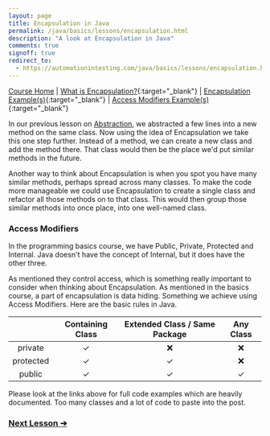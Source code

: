 ```yaml
---
layout: page
title: Encapsulation in Java
permalink: /java/basics/lessons/encapsulation.html
description: "A look at Encapsulation in Java"
comments: true
signoff: true
redirect_to:
  - https://automationintesting.com/java/basics/lessons/encapsulation.html
---
```

[Course Home](../../course) \| [What is Encapsulation?](/programming/lessons/encapsulation){:target="_blank"} \| [Encapsulation Example(s)](https://github.com/FriendlyTester/Free-Java-Basics-Course/blob/master/src/test/java/javalessons/I_Encapsulation.java){:target="_blank"} \| [Access Modifiers Example(s)](https://github.com/FriendlyTester/Free-Java-Basics-Course/blob/master/src/test/java/javalessons/J_AccessModifiers.java){:target="_blank"}

In our previous lesson on [Abstraction](../lessons/abstraction), we abstracted a few lines into a new method on the same class. Now using the idea of Encapsulation we take this one step further. Instead of a method, we can create a new class and add the method there. That class would then be the place we'd put similar methods in the future.

Another way to think about Encapsulation is when you spot you have many similar methods, perhaps spread across many classes. To make the code more manageable we could use Encapsulation to create a single class and refactor all those methods on to that class. This would then group those similar methods into once place, into one well-named class.

### Access Modifiers
In the programming basics course, we have Public, Private, Protected and Internal. Java doesn't have the concept of Internal, but it does have the other three.

As mentioned they control access, which is something really important to consider when thinking about Encapsulation. As mentioned in the basics course, a part of encapsulation is data hiding. Something we achieve using Access Modifiers. Here are the basic rules in Java.

| | Containing Class | Extended Class / Same Package | Any Class 
|:-----:|:------:|:------:|:------:|
|private| &#10003; |     &#10060; |     &#10060;
|protected| &#10003; |     &#10003; |     &#10060;
|public| &#10003; |     &#10003; |     &#10003;

Please look at the links above for full code examples which are heavily documented. Too many classes and a lot of code to paste into the post.

### [Next Lesson &#10132;](../lessons/inheritance)

